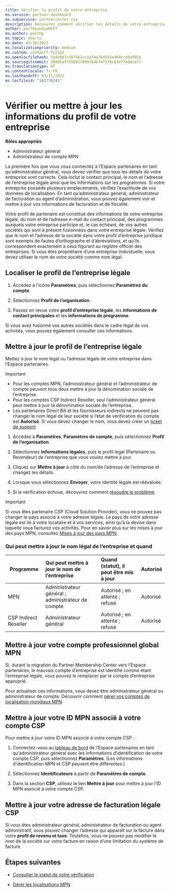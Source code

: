 ```yaml
---
title: Vérifier le profil de votre entreprise
ms.service: partner-dashboard
ms.subservice: partnercenter-csp
description: Découvrez comment vérifier les détails de votre entreprise comme le contact principal, l’adresse et les informations sur les programmes. Vous pouvez aussi mettre à jour votre adresse légale et votre adresse de facturation.
author: parthpandyaMSFT
ms.author: parthp
ms.topic: how-to
ms.date: 03/10/2021
ms.localizationpriority: medium
ms.custom: contperf-fy21q3
ms.openlocfilehash: 5ade6d7c587561cc1af4a7645d1e4b0cce9a505e
ms.sourcegitcommit: 26095af7950817099764bf47370cb3e77e0dce7c
ms.translationtype: HT
ms.contentlocale: fr-FR
ms.lasthandoff: 03/11/2021
ms.locfileid: "102770241"
---
```

# <a name="verify-or-update-your-company-profile-information"></a>Vérifier ou mettre à jour les informations du profil de votre entreprise 

**Rôles appropriés**

- Administrateur général
- Administrateur de compte MPN

La première fois que vous vous connectez à l’Espace partenaires en tant qu’administrateur général, vous devez vérifier que tous les détails de votre entreprise sont corrects. Cela inclut le contact principal, le nom et l’adresse de l’entreprise légale ainsi que les informations sur les programmes. Si votre entreprise possède plusieurs emplacements, vérifiez l’exactitude de vos données de localisation. En tant qu’administrateur général, administrateur de facturation ou agent d’administration, vous pouvez également voir et mettre à jour vos informations de facturation et de fiscalité.

Votre profil de partenaire est constitué des informations de votre entreprise légale, du nom et de l’adresse e-mail du contact principal, des programmes auxquels votre entreprise participe et, le cas échéant, de vos autres sociétés qui sont à présent fusionnées dans votre entreprise légale. Vérifiez que le nom et l’adresse de la société dans votre profil d’entreprise juridique sont exempts de fautes d’orthographe et d’abréviations, et qu’ils correspondent exactement à ceux figurant au registre officiel des entreprises. Si vous êtes propriétaire d’une entreprise individuelle, vous devez utiliser le nom de votre société comme nom légal.


## <a name="locate-the-legal-business-profile"></a>Localiser le profil de l’entreprise légale

1. Accédez à l’icône **Paramètres**, puis sélectionnez **Paramètres du compte**.
 
1. Sélectionnez **Profil de l’organisation**. 

2. Passez en revue votre **profil d’entreprise légale**, les **informations de contact principales** et les **informations de programme**.

Si vous avez fusionné vos autres sociétés dans le cadre légal de vos activités, vous pouvez également consulter ces informations. 

## <a name="update-your-legal-business-profile"></a>Mettre à jour le profil de l’entreprise légale 

Mettez à jour le nom légal ou l’adresse légale de votre entreprise dans l’Espace partenaires.

>[!Important]
>- Pour les comptes MPN, l’administrateur général et l’administrateur de compte peuvent tous deux mettre à jour la dénomination sociale de l’entreprise.
>- Pour les comptes CSP Indirect Reseller, seul l’administrateur général peut mettre à jour la dénomination sociale de l’entreprise. 
>- Les partenaires Direct Bill et les fournisseurs indirects ne peuvent pas changer le nom légal de leur société si l’état de vérification du compte est **Autorisé**. Si vous devez changer le nom, vous devez créer un [ticket de support](https://partner.microsoft.com/dashboard/support/servicerequests/create?stage=2&topicid=eb74583c-61b3-2124-bffc-00920e0ae772).



1. Accédez à **Paramètres**, **Paramètres de compte**, puis sélectionnez **Profil de l’organisation**.

2. Sélectionnez **Informations légales**, puis le profil légal (Partenaire ou Revendeur) de l’entreprise que vous voulez mettre à jour.

1. Cliquez sur **Mettre à jour** à côté du nom/de l’adresse de l’entreprise et changez les détails.
 
1. Lorsque vous sélectionnez **Envoyer**, votre identité légale est réévaluée.

1. Si la vérification échoue, découvrez comment [résoudre le problème](verification-responses.md).

>[!Important]
>Si vous êtes partenaire CSP (Cloud Solution Provider), vous ne pouvez pas changer le pays associé à votre adresse légale. Le pays de votre adresse légale est lié à votre locataire et à vos services, ainsi qu’à la devise dans laquelle vous facturez vos activités. Pour en savoir plus sur les mises à jour des pays MPN, consultez [Mises à jour des pays MPN](manage-locations.md#change-country-of-partner-global-account).


### <a name="who-can-update-legal-business-name-and-when"></a>Qui peut mettre à jour le nom légal de l’entreprise et quand

|**Programme**|**Qui peut mettre à jour le nom de l’entreprise**|**Quand (statut), il peut être mis à jour**|**Autorisé**|
|---------------------|:-------------------------------|:------------|:-----------------|
MPN|Administrateur général ; administrateur de compte|Autorisé ; en attente ; refusé| Autorisé|
|CSP Indirect Reseller|Administrateur général|Autorisé ; en attente ; refusé| Autorisé|


## <a name="update-your-mpn-global-business-account"></a>Mettre à jour votre compte professionnel global MPN

Si, durant la migration du Partner Membership Center vers l’Espace partenaires, le mauvais compte d’entreprise est identifié comme étant l’entreprise légale, vous pouvez le remplacer par le compte d’entreprise approprié.

Pour actualiser ces informations, vous devez être administrateur général ou administrateur de compte. Découvrir comment [gérer vos comptes de localisation mondiaux MPN](manage-locations.md)


## <a name="update-your-mpn-id-associated-with-your-csp-account"></a>Mettre à jour votre ID MPN associé à votre compte CSP

Pour mettre à jour votre ID MPN associé à votre compte CSP :

1. Connectez-vous au [tableau de bord](https://partner.microsoft.com/dashboard/home) de l’Espace partenaires en tant qu’administrateur général avec les informations d’identification de votre compte CSP, puis sélectionnez **Paramètres**. (Les informations d’identification MPN et CSP peuvent être différentes.)
 
1. Sélectionnez **Identificateurs** à partir de **Paramètres de compte**.

1. Dans la section **CSP**, utilisez le lien **Mettre à jour** pour mettre à jour l’ID MPN associé à votre compte CSP. 


## <a name="update-your-csp-legal-billing-address"></a>Mettre à jour votre adresse de facturation légale CSP

Si vous êtes administrateur général, administrateur de facturation ou agent administratif, vous pouvez changer l’adresse qui apparaît sur la facture dans votre **profil de revenu et taxe**. Toutefois, vous ne pouvez pas modifier le nom de la société sur votre facture en raison d’une limitation du système de facture.


## <a name="next-steps"></a>Étapes suivantes

- [Consulter le statut de votre vérification](verification-responses.md)

- [Gérer les localisations MPN](manage-locations.md)
